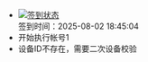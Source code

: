 - [![签到状态](https://github.com/li5bo5/Cloud189-Actions/actions/workflows/main.yml/badge.svg?branch=main)](https://github.com/li5bo5/Cloud189-Actions/actions/workflows/main.yml) <br> 签到时间：2025-08-02 18:45:04
- 开始执行帐号1
- 设备ID不存在，需要二次设备校验
